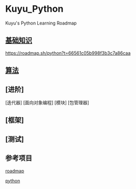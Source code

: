 # Kuyu_Python
Kuyu's Python Learning Roadmap

## [基础知识](https://roadmap.sh/get-started)
https://roadmap.sh/python?t=66561c05b998f3b3c7a86caa

## [算法](https://leetcode.cn)

## [进阶]
[迭代器]
[面向对象编程]
[模块]
[包管理器]


## [框架]

## [测试]

## 参考项目
[roadmap](https://roadmap.sh)

[python](https://github.com/walter201230/Python)
